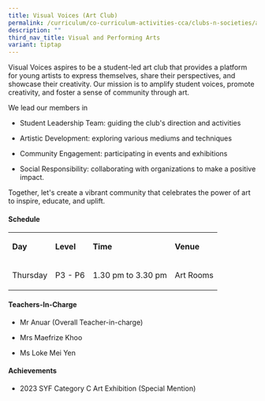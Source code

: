 ```yaml
---
title: Visual Voices (Art Club)
permalink: /curriculum/co-curriculum-activities-cca/clubs-n-societies/art-club/
description: ""
third_nav_title: Visual and Performing Arts
variant: tiptap
---
```

<p>Visual Voices aspires to be a student-led art club that provides a platform
for young artists to express themselves, share their perspectives, and
showcase their creativity. Our mission is to amplify student voices, promote
creativity, and foster a sense of community through art.</p>
<p>We lead our members in</p>
<ul data-tight="true" class="tight">
<li>
<p>Student Leadership Team: guiding the club's direction and activities</p>
</li>
<li>
<p>Artistic Development: exploring various mediums and techniques</p>
</li>
<li>
<p>Community Engagement: participating in events and exhibitions</p>
</li>
<li>
<p>Social Responsibility: collaborating with organizations to make a positive
impact.</p>
</li>
</ul>
<p>Together, let's create a vibrant community that celebrates the power of
art to inspire, educate, and uplift.</p>
<h4><strong>Schedule</strong></h4>
<table style="minWidth: 100px">
<colgroup>
<col>
<col>
<col>
<col>
</colgroup>
<tbody>
<tr>
<td rowspan="1" colspan="1">
<p><strong>Day</strong>
</p>
</td>
<td rowspan="1" colspan="1">
<p><strong>Level</strong>
</p>
</td>
<td rowspan="1" colspan="1">
<p><strong>Time</strong>
</p>
</td>
<td rowspan="1" colspan="1">
<p><strong>Venue</strong>
</p>
</td>
</tr>
<tr>
<td rowspan="1" colspan="1">
<p>Thursday</p>
</td>
<td rowspan="1" colspan="1">
<p>P3 - P6</p>
</td>
<td rowspan="1" colspan="1">
<p>1.30 pm to 3.30 pm</p>
</td>
<td rowspan="1" colspan="1">
<p>Art Rooms</p>
</td>
</tr>
</tbody>
</table>
<h4><strong>Teachers-In-Charge</strong></h4>
<ul data-tight="true" class="tight">
<li>
<p>Mr Anuar (Overall Teacher-in-charge)</p>
</li>
<li>
<p>Mrs Maefrize Khoo</p>
</li>
<li>
<p>Ms Loke Mei Yen</p>
</li>
</ul>
<h4><strong>Achievements</strong></h4>
<ul data-tight="true" class="tight">
<li>
<p>2023 SYF Category C Art Exhibition (Special Mention)</p>
</li>
</ul>
<p></p>